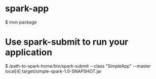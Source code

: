 # spark-app
$ mvn package

# Use spark-submit to run your application
$ /path-to-spark-home/bin/spark-submit --class "SimpleApp" --master local[4] target/simple-spark-1.0-SNAPSHOT.jar
